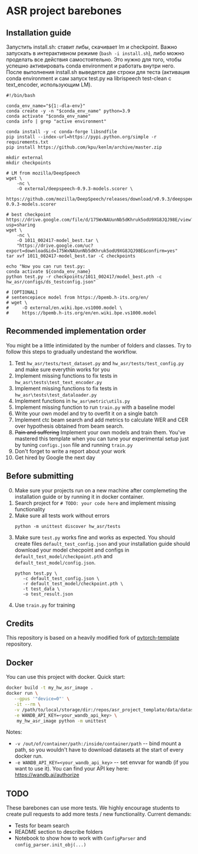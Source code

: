 # ASR project barebones

## Installation guide
Запустить install.sh: ставит либы, скачивает lm и checkpoint. Важно запускать в интерактивном режиме (`bash -i install.sh`), либо можно проделать все действия самостоятельно. Это нужно для того, чтобы успешно активировать conda environment и работать внутри него. После выполнения install.sh выведется две строки для теста (активация conda environment и сам запуск test.py на librispeech test-clean с text_encoder, использующим LM).
```shell
#!/bin/bash

conda_env_name="${1:-dla-env}"
conda create -y -n "$conda_env_name" python=3.9
conda activate "$conda_env_name"
conda info | grep "active environment"

conda install -y -c conda-forge libsndfile
pip install --index-url=https://pypi.python.org/simple -r requirements.txt
pip install https://github.com/kpu/kenlm/archive/master.zip

mkdir external
mkdir checkpoints

# LM from mozilla/DeepSpeech
wget \
    -nc \
    -O external/deepspeech-0.9.3-models.scorer \
    https://github.com/mozilla/DeepSpeech/releases/download/v0.9.3/deepspeech-0.9.3-models.scorer

# best checkpoint https://drive.google.com/file/d/175WxNAUunNb5dKhruk5odU9XG8JQJ98E/view?usp=sharing
wget \
    -nc \
    -O 1011_002417-model_best.tar \
    "https://drive.google.com/uc?export=download&id=175WxNAUunNb5dKhruk5odU9XG8JQJ98E&confirm=yes"
tar xvf 1011_002417-model_best.tar -C checkpoints

echo "Now you can run test.py:
conda activate ${conda_env_name}
python test.py -r checkpoints/1011_002417/model_best.pth -c hw_asr/configs/ds_testconfig.json"

# [OPTIONAL]
# sentencepiece model from https://bpemb.h-its.org/en/
# wget \
#     -O external/en.wiki.bpe.vs1000.model \
#     https://bpemb.h-its.org/en/en.wiki.bpe.vs1000.model
```

## Recommended implementation order

You might be a little intimidated by the number of folders and classes. Try to follow this steps to gradually undestand
the workflow.

1) Test `hw_asr/tests/test_dataset.py`  and `hw_asr/tests/test_config.py` and make sure everythin works for you
2) Implement missing functions to fix tests in  `hw_asr\tests\test_text_encoder.py`
3) Implement missing functions to fix tests in  `hw_asr\tests\test_dataloader.py`
4) Implement functions in `hw_asr\metric\utils.py`
5) Implement missing function to run `train.py` with a baseline model
6) Write your own model and try to overfit it on a single batch
7) Implement ctc beam search and add metrics to calculate WER and CER over hypothesis obtained from beam search.
8) ~~Pain and suffering~~ Implement your own models and train them. You've mastered this template when you can tune your
   experimental setup just by tuning `configs.json` file and running `train.py`
9) Don't forget to write a report about your work
10) Get hired by Google the next day

## Before submitting

0) Make sure your projects run on a new machine after complemeting the installation guide or by 
   running it in docker container.
1) Search project for `# TODO: your code here` and implement missing functionality
2) Make sure all tests work without errors
   ```shell
   python -m unittest discover hw_asr/tests
   ```
3) Make sure `test.py` works fine and works as expected. You should create files `default_test_config.json` and your
   installation guide should download your model checpoint and configs in `default_test_model/checkpoint.pth`
   and `default_test_model/config.json`.
   ```shell
   python test.py \
      -c default_test_config.json \
      -r default_test_model/checkpoint.pth \
      -t test_data \
      -o test_result.json
   ```
4) Use `train.py` for training

## Credits

This repository is based on a heavily modified fork
of [pytorch-template](https://github.com/victoresque/pytorch-template) repository.

## Docker

You can use this project with docker. Quick start:

```bash 
docker build -t my_hw_asr_image . 
docker run \
   --gpus '"device=0"' \
   -it --rm \
   -v /path/to/local/storage/dir:/repos/asr_project_template/data/datasets \
   -e WANDB_API_KEY=<your_wandb_api_key> \
	my_hw_asr_image python -m unittest 
```

Notes:

* `-v /out/of/container/path:/inside/container/path` -- bind mount a path, so you wouldn't have to download datasets at
  the start of every docker run.
* `-e WANDB_API_KEY=<your_wandb_api_key>` -- set envvar for wandb (if you want to use it). You can find your API key
  here: https://wandb.ai/authorize

## TODO

These barebones can use more tests. We highly encourage students to create pull requests to add more tests / new
functionality. Current demands:

* Tests for beam search
* README section to describe folders
* Notebook to show how to work with `ConfigParser` and `config_parser.init_obj(...)`
